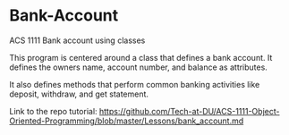 # Bank-Account
ACS 1111 Bank account using classes

This program is centered around a class that defines a bank account. It defines the owners name, account number, and balance as attributes.

It also defines methods that perform common banking activities like deposit, withdraw, and get statement.

Link to the repo tutorial: https://github.com/Tech-at-DU/ACS-1111-Object-Oriented-Programming/blob/master/Lessons/bank_account.md
